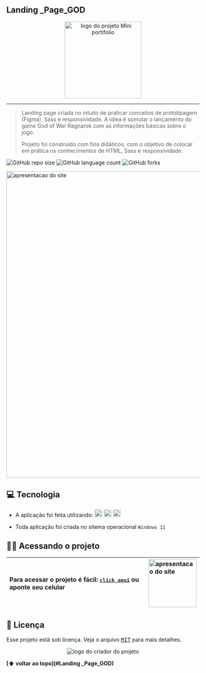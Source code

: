 ## Landing _Page_GOD

<p align="center">
  <img witdh="800" height="200" src="https://github.com/vandersann/Mini_Portifolio/assets/65673565/c49fc5a6-9931-40e3-b9f7-0bcc484e7c14" alt="logo do projeto Mini portifolio">
 </p>

  -------
> Landing page criada no intuito de praticar conceitos de prototipagem (Figma), Sass e responsividade. 
A idiea é somular o lançamento do game God of War Ragnarok com as informações básicas sobre o jogo.
>
> Projeto foi construído com fins didáticos, com o objetivo de colocar em prática os conhecimentos de HTML, Sass e responsividade.

![GitHub repo size](https://img.shields.io/github/repo-size/vandersann/Landing-_Page_GOD?style=for-the-badge)
![GitHub language count](https://img.shields.io/github/languages/count/vandersann/Landing-_Page_GOD?style=for-the-badge)
![GitHub forks](https://img.shields.io/github/forks/iuricode/Landing-_Page_GOD?style=for-the-badge)

<p align="left">
<img  width="800" src="https://github.com/vandersann/Mini_Portifolio/assets/65673565/705bbc95-5438-4a85-8647-a6cdc11ceb3b" alt="apresentacao do site">
</p>

## 💻 Tecnologia

* A aplicação foi feita utilizando:
  <img src="https://user-images.githubusercontent.com/65673565/197238032-ca4fa2b6-d812-4e4c-b273-e17b04aaabbf.svg" width="20" height="20">
  <img src="https://user-images.githubusercontent.com/65673565/197238275-388aa7ce-f0ab-4d23-96f1-c89bccb4cb90.svg" width="20" height="20">
  <img src="https://github.com/vandersann/Mini_Portifolio/assets/65673565/e2dafb7d-b70d-4a6b-9539-253d029611a5" width="20" height="20">

* Toda aplicação foi criada no sitema operacional `Windows 11`

## :man_technologist: Acessando o projeto

Para acessar o projeto é fácil: <a href="https://admirable-bubblegum-a587fe.netlify.app/" target="_blank"><kbd>click aqui</kbd></a> ou aponte seu celular | <img src="src/img/apresentacao/qr.png" height="125" width="125" alt="apresentacao do site">
:--------- | :---------

## 📝 Licença

Esse projeto está sob licença. Veja o arquivo <kbd>[MIT](Mit.md)</kbd> para mais detalhes.

<p align="center">
  <img witdh="300" src="https://user-images.githubusercontent.com/65673565/190916838-46057236-9d6e-4e75-b919-d24f673caec7.svg" alt="logo do criador do projeto")
 </p>
  
  **[⬆ voltar ao topo](#Landing _Page_GOD)**
